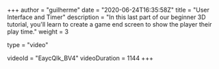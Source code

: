 +++
author = "guilherme"
date = "2020-06-24T16:35:58Z"
title = "User Interface and Timer"
description = "In this last part of our beginner 3D tutorial, you'll learn to create a game end screen to show the player their play time."
weight = 3

type = "video"

videoId = "EaycQlk_BV4"
videoDuration = 1144
+++


